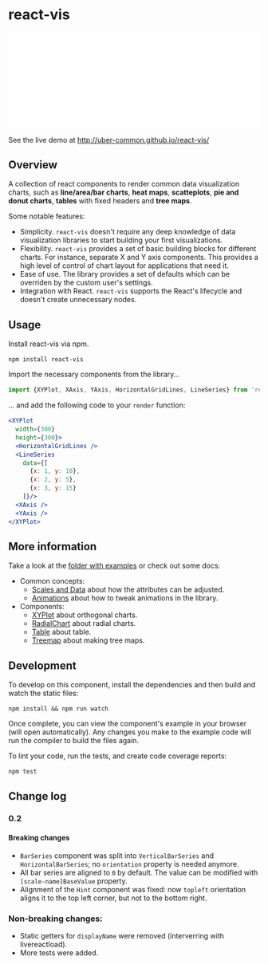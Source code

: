 # react-vis
![Demo of XYPlot](docs/assets/react-vis.gif?raw=true)

See the live demo at http://uber-common.github.io/react-vis/

## Overview

A collection of react components to render common data visualization charts, such as **line/area/bar charts**, **heat maps**, **scatteplots**, **pie and donut charts**, **tables** with fixed headers and **tree maps**.

Some notable features:

- Simplicity. `react-vis` doesn't require any deep knowledge of data visualization libraries to start building your first visualizations.
- Flexibility. `react-vis` provides a set of basic building blocks for different charts. For instance, separate X and Y axis components. This provides a high level of control of chart layout for applications that need it.
- Ease of use. The library provides a set of defaults which can be overriden by the custom user's settings.
- Integration with React. `react-vis` supports the React's lifecycle and doesn't create unnecessary nodes.

## Usage

Install react-vis via npm.

```shell
npm install react-vis
```

Import the necessary components from the library&hellip;

```jsx
import {XYPlot, XAxis, YAxis, HorizontalGridLines, LineSeries} from 'react-vis';
```

&hellip; and add the following code to your `render` function:

```jsx
<XYPlot
  width={300}
  height={300}>
  <HorizontalGridLines />
  <LineSeries
    data={[
      {x: 1, y: 10},
      {x: 2, y: 5},
      {x: 3, y: 15}
    ]}/>
  <XAxis />
  <YAxis />
</XYPlot>
```

## More information

Take a look at the [folder with examples](src/example) or check out some docs:

- Common concepts:
  * [Scales and Data](docs/scales-and-data.md) about how the attributes can be adjusted.
  * [Animations](docs/animation.md) about how to tweak animations in the library.
- Components:
  * [XYPlot](docs/xy-plot.md) about orthogonal charts.
  * [RadialChart](docs/radial-chart.md) about radial charts.
  * [Table](docs/table.md) about table.
  * [Treemap](docs/treemap.md) about making tree maps.

## Development

To develop on this component, install the dependencies and then build and watch the static files:

```
npm install && npm run watch
```

Once complete, you can view the component's example in your browser (will open automatically). Any changes you make to the example code will run the compiler to build the files again.

To lint your code, run the tests, and create code coverage reports:
```
npm test
```

## Change log

### 0.2

#### Breaking changes

* `BarSeries` component was split into `VerticalBarSeries` and `HorizontalBarSeries`; no `orientation` property is needed anymore.
* All bar series are aligned to `0` by default. The value can be modified with `[scale-name]BaseValue` property.
* Alignment of the `Hint` component was fixed: now `topleft` orientation aligns it to the top left corner, but not to the bottom right.

### Non-breaking changes:

* Static getters for `displayName` were removed (interverring with livereactload).
* More tests were added.
